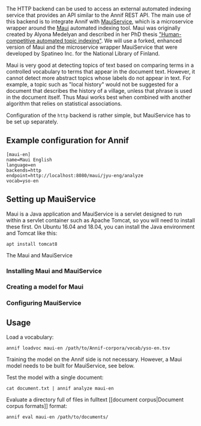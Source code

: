 The HTTP backend can be used to access an external automated indexing service that provides an API similar to the Annif REST API. The main use of this backend is to integrate Annif with [MauiService](https://github.com/NatLibFi/mauiservice), which is a microservice wrapper around the [Maui](http://www.medelyan.com/software) automated indexing tool. Maui was originally created by Alyona Medelyan and described in her PhD thesis ["Human-competitive automated topic indexing"](http://www.medelyan.com/files/phd2009.pdf?attredirects=0&d=1). We will use a forked, enhanced version of Maui and the microservice wrapper MauiService that were developed by Spatineo Inc. for the National Library of Finland.

Maui is very good at detecting topics of text based on comparing terms in a controlled vocabulary to terms that appear in the document text. However, it cannot detect more abstract topics whose labels do not appear in text. For example, a topic such as "local history" would not be suggested for a document that describes the history of a village, unless that phrase is used in the document itself. Thus Maui works best when combined with another algorithm that relies on statistical associations.

Configuration of the `http` backend is rather simple, but MauiService has to be set up separately.

## Example configuration for Annif

```
[maui-en]
name=Maui English
language=en
backends=http
endpoint=http://localhost:8080/maui/jyu-eng/analyze
vocab=yso-en
```

## Setting up MauiService

Maui is a Java application and MauiService is a servlet designed to run within a servlet container such as Apache Tomcat, so you will need to install these first. On Ubuntu 16.04 and 18.04, you can install the Java environment and Tomcat like this:

    apt install tomcat8

The Maui and MauiService

### Installing Maui and MauiService

### Creating a model for Maui

### Configuring MauiService

## Usage

Load a vocabulary:

    annif loadvoc maui-en /path/to/Annif-corpora/vocab/yso-en.tsv

Training the model on the Annif side is not necessary. However, a Maui model needs to be built for MauiService, see below.

Test the model with a single document:

    cat document.txt | annif analyze maui-en

Evaluate a directory full of files in fulltext [[document corpus|Document corpus formats]] format:

    annif eval maui-en /path/to/documents/